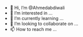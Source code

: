 - 👋 Hi, I’m @Ahmedabdiwali
- 👀 I’m interested in ...
- 🌱 I’m currently learning ...
- 💞️ I’m looking to collaborate on ...
- 📫 How to reach me ...

<!---
Ahmedabdiwali/Ahmedabdiwali is a ✨ special ✨ repository because its `README.md` (this file) appears on your GitHub profile.
You can click the Preview link to take a look at your changes.
--->
